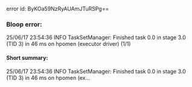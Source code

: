 error id: ByKOa59NzRyAUAmJTuRSPg==
### Bloop error:

25/06/17 23:54:36 INFO TaskSetManager: Finished task 0.0 in stage 3.0 (TID 3) in 46 ms on hpomen (executor driver) (1/1)
#### Short summary: 

25/06/17 23:54:36 INFO TaskSetManager: Finished task 0.0 in stage 3.0 (TID 3) in 46 ms on hpomen (ex...
